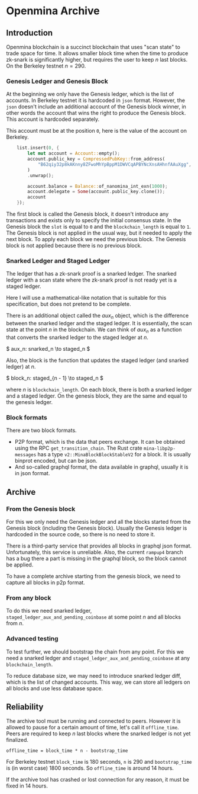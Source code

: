 # Openmina Archive

## Introduction

Openmina blockchain is a succinct blockchain that uses "scan state" to trade space for time. It allows smaller block time when the time to produce zk-snark is significantly higher, but requires the user to keep $n$ last blocks. On the Berkeley testnet $n = 290$.

### Genesis Ledger and Genesis Block

At the beginning we only have the Genesis ledger, which is the list of accounts. In Berkeley testnet it is hardcoded in `json` format. However, the `json` doesn't include an additional account of the Genesis block winner, in other words the account that wins the right to produce the Genesis block. This account is hardcoded separately.

This account must be at the position `0`, here is the value of the account on Berkeley.

```Rust
    list.insert(0, {
        let mut account = Account::empty();
        account.public_key = CompressedPubKey::from_address(
            "B62qiy32p8kAKnny8ZFwoMhYpBppM1DWVCqAPBYNcXnsAHhnfAAuXgg",
        )
        .unwrap();

        account.balance = Balance::of_nanomina_int_exn(1000);
        account.delegate = Some(account.public_key.clone());
        account
    });
```

The first block is called the Genesis block, it doesn't introduce any transactions and exists only to specify the initial consensus state. In the Genesis block the `slot` is equal to `0` and the `blockchain_length` is equal to  `1`. The Genesis block is not applied in the usual way, but it needed to apply the next block. To apply each block we need the previous block. The Genesis block is not applied because there is no previous block.

### Snarked Ledger and Staged Ledger

The ledger that has a zk-snark proof is a snarked ledger. The snarked ledger with a scan state where the zk-snark proof is not ready yet is a staged ledger.

Here I will use a mathematical-like notation that is suitable for this specification, but does not pretend to be complete.

There is an additional object called the $aux_n$ object, which is the difference between the snarked ledger and the staged ledger. It is essentially, the scan state at the point $n$ in the blockchain. We can think of $aux_n$ as a function that converts the snarked ledger to the staged ledger at $n$.

$ aux_n: snarked_n \to staged_n $

Also, the block is the function that updates the staged ledger (and snarked ledger) at $n$.

$ block_n: staged_{n - 1} \to staged_n $

where $n$ is `blockchain_length`. On each block, there is both a snarked ledger and a staged ledger. On the genesis block, they are the same and equal to the genesis ledger.

### Block formats

There are two block formats.

* P2P format, which is the data that peers exchange. It can be obtained using the RPC `get_transition_chain`. The Rust crate `mina-libp2p-messages` has a type `v2::MinaBlockBlockStableV2` for a block. It is usually binprot encoded, but can be json.
* And so-called graphql format, the data available in graphql, usually it is in json format.

## Archive

### From the Genesis block

For this we only need the Genesis ledger and all the blocks started from the Genesis block (including the Genesis block). Usually the Genesis ledger is hardcoded in the source code, so there is no need to store it.

There is a third-party service that provides all blocks in graphql json format. Unfortunately, this service is unreliable. Also, the current `rampup4` branch has a bug there a part is missing in the graphql block, so the block cannot be applied.

To have a complete archive starting from the genesis block, we need to capture all blocks in p2p format.

### From any block

To do this we need snarked ledger, `staged_ledger_aux_and_pending_coinbase` at some point $n$ and all blocks from $n$.

### Advanced testing

To test further, we should bootstrap the chain from any point. For this we need a snarked ledger and `staged_ledger_aux_and_pending_coinbase` at any `blockchain_length`.

To reduce database size, we may need to introduce snarked ledger diff, which is the list of changed accounts. This way, we can store all ledgers on all blocks and use less database space.

## Reliability

The archive tool must be running and connected to peers. However it is allowed to pause for a certain amount of time, let's call it `offline_time`. Peers are required to keep $n$ last blocks where the snarked ledger is not yet finalized.

```offline_time = block_time * n - bootstrap_time```

For Berkeley testnet `block_time` is 180 seconds, `n` is 290 and `bootstrap_time` is (in worst case) 1800 seconds. So `offline_time` is around 14 hours.

If the archive tool has crashed or lost connection for any reason, it must be fixed in 14 hours.
